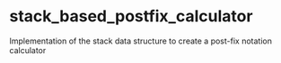 # stack_based_postfix_calculator
Implementation of the stack data structure to create a post-fix notation calculator
